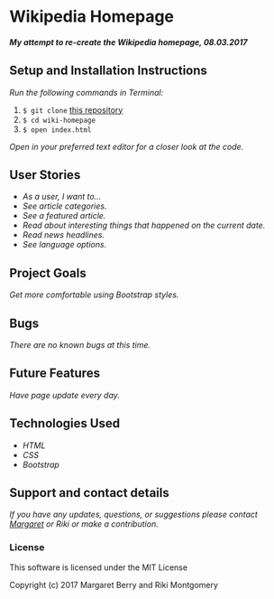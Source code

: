 # Wikipedia Homepage

#### _My attempt to re-create the Wikipedia homepage, 08.03.2017_

## Setup and Installation Instructions
_Run the following commands in Terminal:_

1. `$ git clone` [this repository](https://github.com/codemargaret/wiki-homepage.git)
2. `$ cd wiki-homepage`
3. `$ open index.html`

 _Open in your preferred text editor for a closer look at the code._

## User Stories
* _As a user, I want to..._
* _See article categories._
* _See a featured article._
* _Read about interesting things that happened on the current date._
* _Read news headlines._
* _See language options._


## Project Goals
_Get more comfortable using Bootstrap styles._

## Bugs
_There are no known bugs at this time._

## Future Features
_Have page update every day._

## Technologies Used
* _HTML_
* _CSS_
* _Bootstrap_

## Support and contact details
_If you have any updates, questions, or suggestions please contact [Margaret] or Riki or make a contribution._

[Margaret]: mailto:margaretshelaghmcgovern@gmail.com

### License
This software is licensed under the MIT License

Copyright (c) 2017 Margaret Berry and Riki Montgomery
